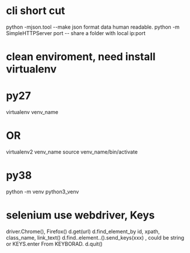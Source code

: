 # cli short cut
python -mjson.tool  --make json format data human readable.
python -m SimpleHTTPServer port   -- share a folder with local ip:port

# clean enviroment, need install virtualenv
#  py27
virtualenv venv_name
# OR
virtualenv2 venv_name
source venv_name/bin/activate
#  py38
python -m venv python3_venv
#

# selenium  use webdriver, Keys
driver.Chrome(), Firefox()
d.get(url)
d.find_element_by id, xpath, class_name, link_text()
d.find..element..().send_keys(xxx) , could be string or KEYS.enter From KEYBORAD.
d.quit()
